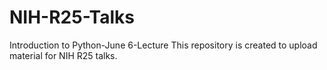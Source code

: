# NIH-R25-Talks
Introduction to Python-June 6-Lecture
This repository is created to upload material for NIH R25 talks. 
